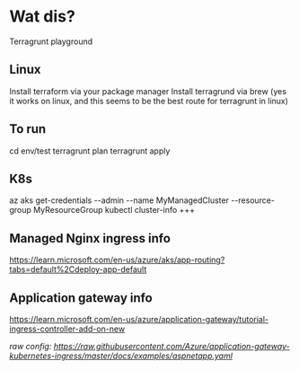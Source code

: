 # Wat dis?
Terragrunt playground

## Linux 
Install terraform via your package manager
Install terragrund via brew (yes it works on linux, and this seems to be the best route for terragrunt in linux)

##  To run
cd env/test
terragrunt plan
terragrunt apply


## K8s
az aks get-credentials --admin --name MyManagedCluster --resource-group MyResourceGroup
kubectl cluster-info +++


## Managed Nginx ingress info
https://learn.microsoft.com/en-us/azure/aks/app-routing?tabs=default%2Cdeploy-app-default

## Application gateway info
https://learn.microsoft.com/en-us/azure/application-gateway/tutorial-ingress-controller-add-on-new

*raw config: https://raw.githubusercontent.com/Azure/application-gateway-kubernetes-ingress/master/docs/examples/aspnetapp.yaml*